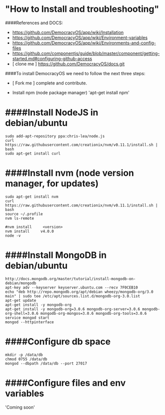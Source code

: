 "How to Install and troubleshooting"
========================================

####References and DOCS:

* https://github.com/DemocracyOS/app/wiki/Installation
* https://github.com/DemocracyOS/app/wiki/Environment-variables
* https://github.com/DemocracyOS/app/wiki/Environments-and-config-files
* https://github.com/componentjs/guide/blob/master/component/getting-started.md#configuring-github-access
* [ clone me ] https://github.com/DemocracyOS/docs.git

####To install DemocracyOS we need to follow the next three steps:

  * [ Fork me ] complete and contribute.
  
  * Install npm (node package manager)
    'apt-get install npm'

####Install NodeJS in debian/ubuntu
=================================
 ```
 sudo add-apt-repository ppa:chris-lea/node.js  
 curl https://raw.githubusercontent.com/creationix/nvm/v0.11.1/install.sh | bash
 sudo apt-get install curl
 ```
 
####Install nvm (node version manager, for updates)
================================================
 
 ```
 sudo apt-get install nvm
 curl https://raw.githubusercontent.com/creationix/nvm/v0.11.1/install.sh | bash
 source ~/.profile
 nvm ls-remote
 
 #nvm install     <version>
 nvm install     v4.0.0
 node -v
 ```
####Install MongoDB in debian/ubuntu
=================================
 ```
 http://docs.mongodb.org/master/tutorial/install-mongodb-on-debian/mongodb
 apt-key adv --keyserver keyserver.ubuntu.com --recv 7F0CEB10
 echo "deb http://repo.mongodb.org/apt/debian wheezy/mongodb-org/3.0 main" | sudo tee /etc/apt/sources.list.d/mongodb-org-3.0.list
 apt-get update
 apt-get install -y mongodb-org
 apt-get install -y mongodb-org=3.0.6 mongodb-org-server=3.0.6 mongodb-org-shell=3.0.6 mongodb-org-mongos=3.0.6 mongodb-org-tools=3.0.6
 service mongod start
 mongod --httpinterface
 ```
 
####Configure db space
===================
 ```
 mkdir -p /data/db
 chmod 0755 /data/db
 mongod --dbpath /data/db --port 27017
 ```
 
####Configure files and env variables
==================================
  
'Coming soon'

